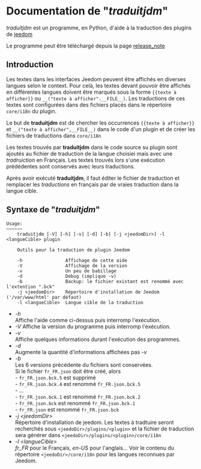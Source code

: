 # Documentation de "*traduitjdm*"

*traduitjdm* est un programme, en Python, d'aide à la traduction des plugins de [jeedom](http://jeedom.com)

Le programme peut être téléchargé depuis la page [release_note](release_notes.html)

## Introduction
Les textes dans les interfaces Jeedom peuvent être affichés en diverses langues selon le context. Pour celà, les textes devant pouvoir être affichés en différentes langues doivent être marqués sous la forme `{{texte à afficher}}` ou `__("texte à afficher".__FILE__)`. Les traductions de ces textes sont configurées dans des fichiers placés dans le répertoire `core/i18n` du plugin.

Le but de **traduitjdm** est de chercher les occurrences `{{texte à afficher}}` et `__("texte à afficher",__FILE__)` dans le code d'un plugin et de créer les fichiers de traductions dans `core/i18n`

Les textes trouvés par **traduitjdm** dans le code source su plugin sont ajoutés au fichier de traduction de la langue choisiei mais avec une *tradruiction* en Français. Les textes trouvés lors s'une exécution prédédentes sont conservés avec leurs traductions.

Après avoir exécuté **traduitjdm**, il faut éditer le fichier de traduction et remplacer les *traductions* en français par de vraies traduction dans la langue cible.

## Syntaxe de "*traduitjdm*"
```
Usage:
~~~~~~
    traduitjdm [-V] [-h] [-v] [-d] [-b] [-j <jeedomDir>] -l <langueCible> plugin
    
    Outils pour la traduction de plugin Jeedom
    
    -h                Affichage de cette aide
    -V                Affichage de la version
    -v                Un peu de babillage
    -d                Debug (implique -v)
    -b                Backup: le fichier existant est renommé avec l'extention ".bck"
    -j <jeedomDir>    Répertoire d'installation de Jeedom ('/var/www/html' par défaut)
    -l <langueCible>  Langue cible de la traduction

```

- *-h*  
    Affiche l'aide comme ci-dessus puis interromp l'exécution.
- *-V*
    Affiche la version du programme puis interromp l'exécution.
- *-v*  
    Affiche quelques informations durant l'exécution des programmes.
- *-d*    
    Augmente la quantité d'informations affichées pas *-v*
- *-b*  
    Les 6 versions précédente du fichiers sont conservées.    
    Si le fichier `fr_FR.json` doit être créé, alors    
        - `fr_FR.json.bck.5` est supprimé   
        - `fr_FR.json.bck.4` est renommé `fr_FR.json.bck.5`   
        - ...   
        - `fr_FR.json.bck.1` est renommé `fr_FR.json.bck.2`   
        - `fr_FR.json.bck` est renommé `fr_FR.json.bck.1`   
        - `fr_FR.json` est renommé `fr_FR.json.bck`   
 - *-j \<jeedomDir>*    
     Répertoire d'installation de jeedom. Les textes à tradtuire seront recherchés sous `<jeedoDir>/plugins/<plugin>` et la fichier de traduction sera générer dans `<jeedoDir>/plugins/<plugin>/core/i18n`    
  - *-l \<langueCible>*    
      *fr_FR* pour le Français, *en-US* pour l'anglais... Voir le contenu du répertoire `<jeedoDir>/core/i18n` pour les langues reconnues par Jeedom.
